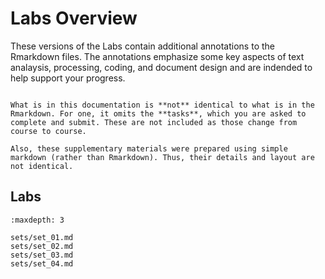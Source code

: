 # Labs Overview

These versions of the Labs contain additional annotations to the Rmarkdown files. The annotations emphasize some key aspects of text analaysis, processing, coding, and document design and are indended to help support your progress.

 
```{warning}

What is in this documentation is **not** identical to what is in the Rmarkdown. For one, it omits the **tasks**, which you are asked to complete and submit. These are not included as those change from course to course.

Also, these supplementary materials were prepared using simple markdown (rather than Rmarkdown). Thus, their details and layout are not identical.

```

## Labs

```{toctree}
:maxdepth: 3

sets/set_01.md
sets/set_02.md
sets/set_03.md
sets/set_04.md
```

